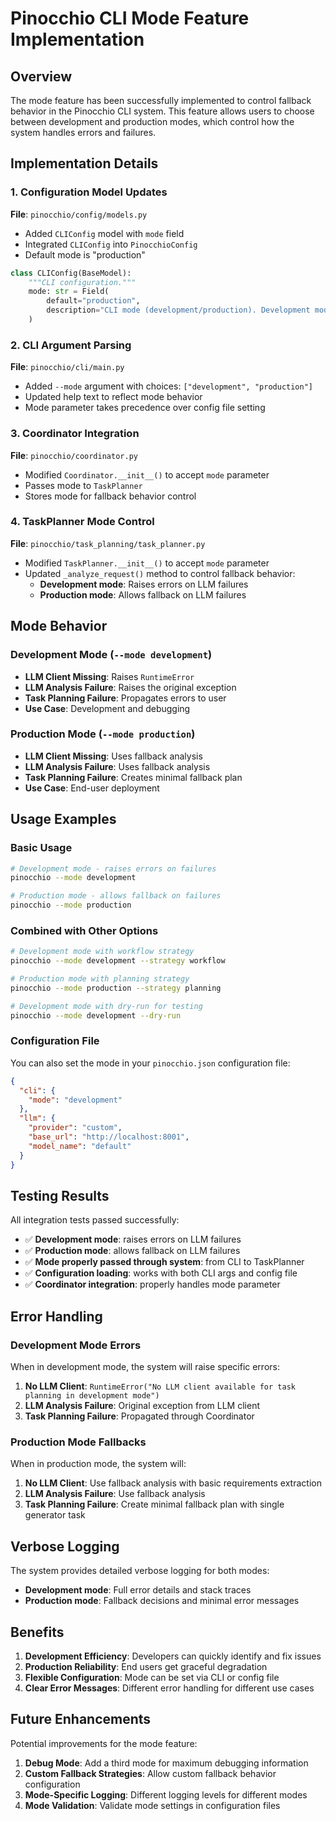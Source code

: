# Pinocchio CLI Mode Feature Implementation

## Overview

The mode feature has been successfully implemented to control fallback behavior in the Pinocchio CLI system. This feature allows users to choose between development and production modes, which control how the system handles errors and failures.

## Implementation Details

### 1. Configuration Model Updates

**File**: `pinocchio/config/models.py`

- Added `CLIConfig` model with `mode` field
- Integrated `CLIConfig` into `PinocchioConfig`
- Default mode is "production"

```python
class CLIConfig(BaseModel):
    """CLI configuration."""
    mode: str = Field(
        default="production",
        description="CLI mode (development/production). Development mode raises errors, production mode allows fallback"
    )
```

### 2. CLI Argument Parsing

**File**: `pinocchio/cli/main.py`

- Added `--mode` argument with choices: `["development", "production"]`
- Updated help text to reflect mode behavior
- Mode parameter takes precedence over config file setting

### 3. Coordinator Integration

**File**: `pinocchio/coordinator.py`

- Modified `Coordinator.__init__()` to accept `mode` parameter
- Passes mode to `TaskPlanner`
- Stores mode for fallback behavior control

### 4. TaskPlanner Mode Control

**File**: `pinocchio/task_planning/task_planner.py`

- Modified `TaskPlanner.__init__()` to accept `mode` parameter
- Updated `_analyze_request()` method to control fallback behavior:
  - **Development mode**: Raises errors on LLM failures
  - **Production mode**: Allows fallback on LLM failures

## Mode Behavior

### Development Mode (`--mode development`)

- **LLM Client Missing**: Raises `RuntimeError`
- **LLM Analysis Failure**: Raises the original exception
- **Task Planning Failure**: Propagates errors to user
- **Use Case**: Development and debugging

### Production Mode (`--mode production`)

- **LLM Client Missing**: Uses fallback analysis
- **LLM Analysis Failure**: Uses fallback analysis
- **Task Planning Failure**: Creates minimal fallback plan
- **Use Case**: End-user deployment

## Usage Examples

### Basic Usage

```bash
# Development mode - raises errors on failures
pinocchio --mode development

# Production mode - allows fallback on failures
pinocchio --mode production
```

### Combined with Other Options

```bash
# Development mode with workflow strategy
pinocchio --mode development --strategy workflow

# Production mode with planning strategy
pinocchio --mode production --strategy planning

# Development mode with dry-run for testing
pinocchio --mode development --dry-run
```

### Configuration File

You can also set the mode in your `pinocchio.json` configuration file:

```json
{
  "cli": {
    "mode": "development"
  },
  "llm": {
    "provider": "custom",
    "base_url": "http://localhost:8001",
    "model_name": "default"
  }
}
```

## Testing Results

All integration tests passed successfully:

- ✅ **Development mode**: raises errors on LLM failures
- ✅ **Production mode**: allows fallback on LLM failures
- ✅ **Mode properly passed through system**: from CLI to TaskPlanner
- ✅ **Configuration loading**: works with both CLI args and config file
- ✅ **Coordinator integration**: properly handles mode parameter

## Error Handling

### Development Mode Errors

When in development mode, the system will raise specific errors:

1. **No LLM Client**: `RuntimeError("No LLM client available for task planning in development mode")`
2. **LLM Analysis Failure**: Original exception from LLM client
3. **Task Planning Failure**: Propagated through Coordinator

### Production Mode Fallbacks

When in production mode, the system will:

1. **No LLM Client**: Use fallback analysis with basic requirements extraction
2. **LLM Analysis Failure**: Use fallback analysis
3. **Task Planning Failure**: Create minimal fallback plan with single generator task

## Verbose Logging

The system provides detailed verbose logging for both modes:

- **Development mode**: Full error details and stack traces
- **Production mode**: Fallback decisions and minimal error messages

## Benefits

1. **Development Efficiency**: Developers can quickly identify and fix issues
2. **Production Reliability**: End users get graceful degradation
3. **Flexible Configuration**: Mode can be set via CLI or config file
4. **Clear Error Messages**: Different error handling for different use cases

## Future Enhancements

Potential improvements for the mode feature:

1. **Debug Mode**: Add a third mode for maximum debugging information
2. **Custom Fallback Strategies**: Allow custom fallback behavior configuration
3. **Mode-Specific Logging**: Different logging levels for different modes
4. **Mode Validation**: Validate mode settings in configuration files
